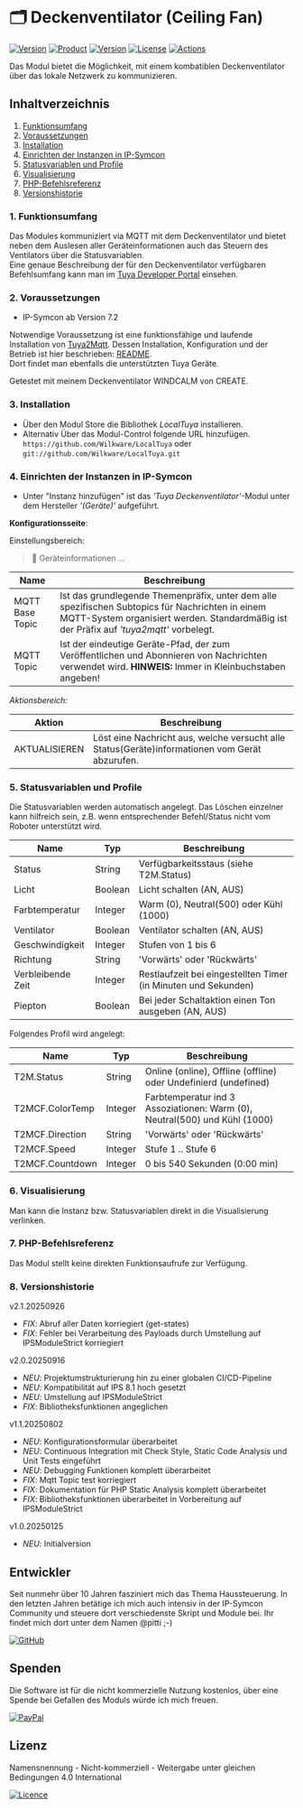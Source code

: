 # 🗂️ Deckenventilator (Ceiling Fan)

[![Version](https://img.shields.io/badge/Symcon-PHP--Modul-red.svg?style=flat-square)](https://www.symcon.de/service/dokumentation/entwicklerbereich/sdk-tools/sdk-php/)
[![Product](https://img.shields.io/badge/Symcon%20Version-8.1-blue.svg?style=flat-square)](https://www.symcon.de/produkt/)
[![Version](https://img.shields.io/badge/Modul%20Version-2.1.20250926-orange.svg?style=flat-square)](https://github.com/Wilkware/LocalTuya)
[![License](https://img.shields.io/badge/License-CC%20BY--NC--SA%204.0-green.svg?style=flat-square)](https://creativecommons.org/licenses/by-nc-sa/4.0/)
[![Actions](https://img.shields.io/github/actions/workflow/status/wilkware/LocalTuya/ci.yml?branch=main&label=CI&style=flat-square)](https://github.com/Wilkware/LocalTuya/actions)

Das Modul bietet die Möglichkeit, mit einem kombatiblen Deckenventilator über das lokale Netzwerk zu kommunizieren.

## Inhaltverzeichnis

1. [Funktionsumfang](#user-content-1-funktionsumfang)
2. [Voraussetzungen](#user-content-2-voraussetzungen)
3. [Installation](#user-content-3-installation)
4. [Einrichten der Instanzen in IP-Symcon](#user-content-4-einrichten-der-instanzen-in-ip-symcon)
5. [Statusvariablen und Profile](#user-content-5-statusvariablen-und-profile)
6. [Visualisierung](#user-content-6-visualisierung)
7. [PHP-Befehlsreferenz](#user-content-7-php-befehlsreferenz)
8. [Versionshistorie](#user-content-8-versionshistorie)

### 1. Funktionsumfang

Das Modules kommuniziert via MQTT mit dem Deckenventilator und bietet neben dem Auslesen aller Geräteinformationen auch das Steuern des Ventilators über die Statusvariablen.  
Eine genaue Beschreibung der für den Deckenventilator verfügbaren Befehlsumfang kann man im [Tuya Developer Portal](https://developer.tuya.com/en/) einsehen.

### 2. Voraussetzungen

* IP-Symcon ab Version 7.2

Notwendige Voraussetzung ist eine funktionsfähige und laufende Installation von [Tuya2Mqtt](https://github.com/Wilkware/tuya2mqtt). Dessen Installation, Konfiguration und der Betrieb ist hier beschrieben: [README](https://github.com/Wilkware/tuya2mqtt/blob/main/README.md).  
Dort findet man ebenfalls die unterstützten Tuya Geräte.

Getestet mit meinem Deckenventilator WINDCALM von CREATE.

### 3. Installation

* Über den Modul Store die Bibliothek _LocalTuya_ installieren.
* Alternativ Über das Modul-Control folgende URL hinzufügen.  
`https://github.com/Wilkware/LocalTuya` oder `git://github.com/Wilkware/LocalTuya.git`

### 4. Einrichten der Instanzen in IP-Symcon

* Unter "Instanz hinzufügen" ist das _'Tuya Deckenventilator'_-Modul unter dem Hersteller _'(Geräte)'_ aufgeführt.

__Konfigurationsseite__:

Einstellungsbereich:

> 📳 Geräteinformationen …

Name                        | Beschreibung
--------------------------- | ----------------------------------
MQTT Base Topic             | Ist das grundlegende Themenpräfix, unter dem alle spezifischen Subtopics für Nachrichten in einem MQTT-System organisiert werden. Standardmäßig ist der Präfix auf _'tuya2mqtt'_ vorbelegt.
MQTT Topic                  | Ist der eindeutige Geräte-Pfad, der zum Veröffentlichen und Abonnieren von Nachrichten verwendet wird. __HINWEIS:__ Immer in Kleinbuchstaben angeben!


_Aktionsbereich:_

Aktion                  | Beschreibung
----------------------- | ---------------------------------
AKTUALISIEREN           | Löst eine Nachricht aus, welche versucht alle Status(Geräte)informationen vom Gerät abzurufen.

### 5. Statusvariablen und Profile

Die Statusvariablen werden automatisch angelegt. Das Löschen einzelner kann hilfreich sein, z.B. wenn entsprechender Befehl/Status nicht vom Roboter unterstützt wird.

Name                        | Typ       | Beschreibung
--------------------------- | --------- | ----------------
Status                      | String    | Verfügbarkeitsstaus (siehe T2M.Status)
Licht                       | Boolean   | Licht schalten (AN, AUS)
Farbtemperatur              | Integer   | Warm (0), Neutral(500) oder Kühl (1000)
Ventilator                  | Boolean   | Ventilator schalten (AN, AUS)
Geschwindigkeit             | Integer   | Stufen von 1 bis 6
Richtung                    | String    | 'Vorwärts' oder 'Rückwärts'
Verbleibende Zeit           | Integer   | Restlaufzeit bei eingestellten Timer (in Minuten und Sekunden)
Piepton                     | Boolean   | Bei jeder Schaltaktion einen Ton ausgeben (AN, AUS)

Folgendes Profil wird angelegt:

Name                 | Typ       | Beschreibung
-------------------- | --------- | ----------------
T2M.Status           | String    | Online (online), Offline (offline) oder Undefinierd (undefined)
T2MCF.ColorTemp      | Integer   | Farbtemperatur ind 3 Assoziationen: Warm (0), Neutral(500) und Kühl (1000)
T2MCF.Direction      | String    | 'Vorwärts' oder 'Rückwärts'
T2MCF.Speed          | Integer   | Stufe 1 .. Stufe 6
T2MCF.Countdown      | Integer   | 0 bis 540 Sekunden (0:00 min)

### 6. Visualisierung

Man kann die Instanz bzw. Statusvariablen direkt in die Visualisierung verlinken.

### 7. PHP-Befehlsreferenz

Das Modul stellt keine direkten Funktionsaufrufe zur Verfügung.

### 8. Versionshistorie

v2.1.20250926

* _FIX_: Abruf aller Daten korriegiert (get-states)
* _FIX_: Fehler bei Verarbeitung des Payloads durch Umstellung auf IPSModuleStrict korriegiert

v2.0.20250916

* _NEU_: Projektumstrukturierung hin zu einer globalen CI/CD-Pipeline
* _NEU_: Kompatibilität auf IPS 8.1 hoch gesetzt
* _NEU_: Umstellung auf IPSModuleStrict
* _FIX_: Bibliotheksfunktionen angeglichen

v1.1.20250802

* _NEU_: Konfigurationsformular überarbeitet
* _NEU_: Continuous Integration mit Check Style, Static Code Analysis und Unit Tests eingeführt
* _NEU_: Debugging Funktionen komplett überarbeitet
* _FIX_: Mqtt Topic test korriegiert
* _FIX_: Dokumentation für PHP Static Analysis komplett überarbeitet
* _FIX_: Bibliotheksfunktionen überarbeitet in Vorbereitung auf IPSModuleStrict

v1.0.20250125

* _NEU_: Initialversion

## Entwickler

Seit nunmehr über 10 Jahren fasziniert mich das Thema Haussteuerung. In den letzten Jahren betätige ich mich auch intensiv in der IP-Symcon Community und steuere dort verschiedenste Skript und Module bei. Ihr findet mich dort unter dem Namen @pitti ;-)

[![GitHub](https://img.shields.io/badge/GitHub-@wilkware-181717.svg?style=for-the-badge&logo=github)](https://wilkware.github.io/)

## Spenden

Die Software ist für die nicht kommerzielle Nutzung kostenlos, über eine Spende bei Gefallen des Moduls würde ich mich freuen.

[![PayPal](https://img.shields.io/badge/PayPal-spenden-00457C.svg?style=for-the-badge&logo=paypal)](https://www.paypal.com/cgi-bin/webscr?cmd=_s-xclick&hosted_button_id=8816166)

## Lizenz

Namensnennung - Nicht-kommerziell - Weitergabe unter gleichen Bedingungen 4.0 International

[![Licence](https://img.shields.io/badge/License-CC_BY--NC--SA_4.0-EF9421.svg?style=for-the-badge&logo=creativecommons)](https://creativecommons.org/licenses/by-nc-sa/4.0/)
